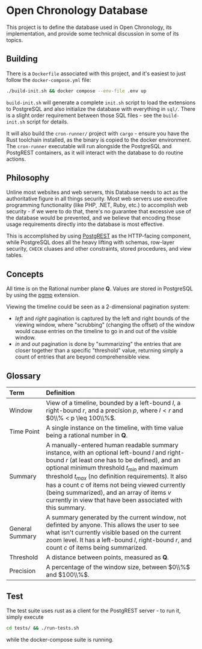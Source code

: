 Open Chronology Database
========================

This project is to define the database used in Open Chronology, its
implementation, and provide some technical discussion in some of its topics.

Building
--------

There is a `Dockerfile` associated with this project, and it's easiest to
just follow the `docker-compose.yml` file:

```bash
./build-init.sh && docker compose --env-file .env up
```

`build-init.sh` will generate a complete `init.sh` script to load the
extensions to PostgreSQL and also initialize the database with everything in
`sql/`. There is a slight order requirement between those SQL files - see the
`build-init.sh` script for details.

It will also build the `cron-runner/` project with `cargo` - ensure you have
the Rust toolchain installed, as the binary is copied to the docker environment.
The `cron-runner` executable will run alongside the PostgreSQL and PostgREST
containers, as it will interact with the database to do routine actions.

Philosophy
----------

Unline most websites and web servers, this Database needs to act as the
authoritative figure in all things security. Most web servers use executive
programming functionality (like PHP, .NET, Ruby, etc.) to accomplish web
security - if we were to do that, there's no guarantee that excessive use
of the database would be prevented, and we believe that encoding those usage
requirements directly into the database is most effective.

This is accomplished by using [PostgREST](https://postgrest.org/en/stable/)
as the HTTP-facing component, while PostgreSQL does all the heavy lifting
with schemas, row-layer security, `CHECK` cluases and other constraints,
stored procedures, and view tables.

Concepts
--------

All time is on the Rational number plane $\mathbf{Q}$. Values are stored
in PostgreSQL by using the [pgmp](https://www.varrazzo.com/pgmp/) extension.

Viewing the timeline could be seen as a 2-dimensional pagination system:

- _left_ and _right_ pagination is captured by the left and right bounds of the
  viewing window, where "scrubbing" (changing the offset) of the window would
  cause entries on the timeline to go in and out of the visible window.
- _in_ and _out_ pagination is done by "summarizing" the entries that are closer
  together than a specific "threshold" value, returning simply a count of
  entries that are beyond comprehensible view.

Glossary
--------

| Term            | Definition                                                                                                                                                                                                                                                                                                                                                                                                                   |
|:----------------|:-----------------------------------------------------------------------------------------------------------------------------------------------------------------------------------------------------------------------------------------------------------------------------------------------------------------------------------------------------------------------------------------------------------------------------|
| Window          | View of a timeline, bounded by a left-bound $l$, a right-bound $r$, and a precision $p$, where $l < r$ and $0\\% < p \leq 100\\%$.                                                                                                                                                                                                                                                                                           |
| Time Point      | A single instance on the timeline, with time value being a rational number in $\mathbf{Q}$.                                                                                                                                                                                                                                                                                                                                  |
| Summary         | A manually-entered human readable summary instance, with an optional left-bound $l$ and right-bound $r$ (at least one has to be defined), and an optional minimum threshold $t_{min}$ and maximum threshold $t_{max}$ (no definition requirements). It also has a count $c$ of items not being viewed currently (being summarized), and an array of items $v$ currently in view that have been associated with this summary. |
| General Summary | A summary generated by the current window, not definted by anyone. This allows the user to see what isn't currently visible based on the current zoom level. It has a left-bound $l$, right-bound $r$, and count $c$ of items being summarized.                                                                                                                                                                              |
| Threshold       | A distance between points, measured as $\mathbf{Q}$.                                                                                                                                                                                                                                                                                                                                                                         |
| Precision       | A percentage of the window size, between $0\\%$ and $100\\%$.                                                                                                                                                                                                                                                                                                                                                                |

Test
-----

The test suite uses rust as a client for the PostgREST server - to run it, simply execute

```bash
cd tests/ && ./run-tests.sh
```

while the docker-compose suite is running.
